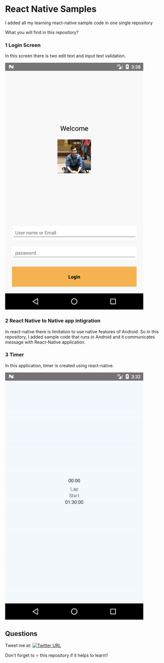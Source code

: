 # React Native Samples

I added all my learning react-native sample code in one single repository

What you will find in this repository?

### 1 Login Screen
In this screen there is two edit text and input text validation.

<img src="React-Native-Demo/device-2018-02-15-153833.png" width="450"/>

### 2 React Native to Native app intigration
In react-native there is limitation to use native features of Android. So in this repository, I added sample code that runs in Android and it communicates message with React-Native application.

### 3 Timer
In this application, timer is created using react-native.

<img src="Timer/screenshot.gif" width="450"/>

## Questions

Tweet me at: 
[![Twitter URL](https://img.shields.io/badge/Twitter-@krunal3kapadiya-blue.svg?style=for-the-badge)](https://twitter.com/krunal3kapadiya)

Don't forget to :star: this repository if it helps to learn!!
